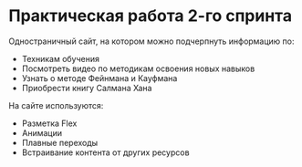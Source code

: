 # Практическая работа 2-го спринта

Одностраничный сайт, на котором можно подчерпнуть информацию по:

* Техникам обучения
* Посмотреть видео по методикам освоения новых навыков
* Узнать о методе Фейнмана и Кауфмана
* Приобрести книгу Салмана Хана

На сайте используются:

* Разметка Flex
* Анимации
* Плавные переходы
* Встраивание контента от других ресурсов
